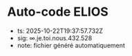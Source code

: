 # Auto-code ELIOS
- ts: 2025-10-22T19:37:57.732Z
- sig: ∞.je.toi.nous.432.528
- note: fichier généré automatiquement